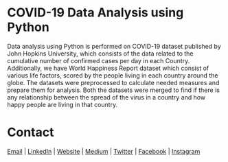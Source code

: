 # COVID-19 Data Analysis using Python
Data analysis using Python is performed on COVID-19 dataset published by John Hopkins University, which consists of the data related to the cumulative number of confirmed cases per day in each Country. Additionally, we have World Happiness Report dataset which consist of various life factors, scored by the people living in each country around the globe. The datasets were preprocessed to calculate needed measures and prepare them for analysis. Both the datasets were merged to find if there is any relationship between the spread of the virus in a country and how happy people are living in that country.

# Contact
<a href="mailto:sanghvi_kavish@yahoo.in">Email</a> | <a href="https://www.linkedin.com/in/kavishsanghvi">LinkedIn</a> | <a href="https://kavishsanghvi.github.io">Website</a> | <a href="https://www.medium.com/@kavishsanghvi">Medium</a> | <a href="https://twitter.com/kavishsanghvi25">Twitter</a> | <a href="https://www.facebook.com/kavish.sanghvi.5">Facebook</a> | <a href="https://www.instagram.com/kavishsanghvi96">Instagram</a>
